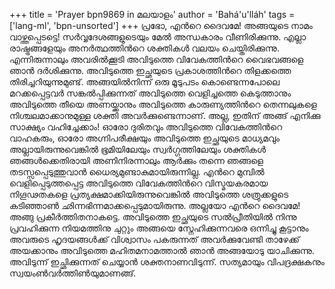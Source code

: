 +++
title = 'Prayer bpn9869 in മലയാളം'
author = 'Bahá'u'lláh'
tags = ['lang-ml', 'bpn-unsorted']
+++
പ്രഭോ, എന്‍റെ ദൈവമേ! അങ്ങയുടെ നാമം വാഴ്ത്തപ്പെടട്ടെ! സര്‍വ്വദേശങ്ങളുടെയും മേല്‍ അന്ധകാരം വീണിരിക്കുന്നു. എല്ലാ രാഷ്ട്രങ്ങളേയും അനര്‍ത്ഥത്തിന്‍റെ ശക്തികള്‍ വലയം ചെയ്തിരിക്കുന്നു. എന്നിരുന്നാലും അവരില്‍ക്കൂടി അവിടുത്തെ വിവേകത്തിന്‍റെ വൈഭവങ്ങളെ ഞാന്‍ ദര്‍ശിക്കുന്നു. അവിടുത്തെ ഇച്ഛയുടെ പ്രകാശത്തിന്‍റെ തിളക്കത്തെ തിരിച്ചറിയുന്നുമുണ്ട്.
അങ്ങയില്‍നിന്ന് ഒരു മൂടുപടം കൊണ്ടെന്നപോലെ മറക്കപ്പെട്ടവര്‍ സങ്കല്‍പ്പിക്കുന്നത് അവിടുത്തെ വെളിച്ചത്തെ കെടുത്താനും അവിടുത്തെ തീയെ അണയ്ക്കാനും അവിടുത്തെ കാരുണ്യത്തിന്‍റെ തെന്നലുകളെ നിശ്ചലമാക്കാനുമുള്ള ശക്തി അവര്‍ക്കുണ്ടെന്നാണ്. അല്ല, ഇതിന് അങ്ങ് എനിക്കു സാക്ഷ്യം വഹിച്ചേക്കാം! ഓരോ ദുരിതവും അവിടുത്തെ വിവേകത്തിന്‍റെ വാഹകരും, ഓരോ അഗ്നിപരീക്ഷയും അവിടുത്തെ ഇച്ഛയുടെ മാധ്യമവും അല്ലായിരുന്നുവെങ്കില്‍ ഭൂമിയിലേയും സ്വര്‍ഗ്ഗത്തിലേയും ശക്തികള്‍ ഞങ്ങള്‍ക്കെതിരായി അണിനിരന്നാലും ആര്‍ക്കും തന്നെ ഞങ്ങളെ തടസ്സപ്പെടുത്തുവാന്‍ ധൈര്യമുണ്ടാകുമായിരുന്നില്ല. എന്‍റെ മുമ്പില്‍ വെളിപ്പെടുത്തപ്പെട്ട അവിടുത്തെ വിവേകത്തിന്‍റെ വിസ്മയകരമായ നിഗൂഢതകളെ പ്രത്യക്ഷമാക്കിയിരുന്നുവെങ്കില്‍ അവിടുത്തെ ശത്രുക്കളുടെ കടിഞ്ഞാണ്‍ ഛിന്നഭിന്നമാക്കപ്പെടുമായിരുന്നു.
അല്ലയോ എന്‍റെ ദൈവമേ! അങ്ങു പ്രകീര്‍ത്തിതനാകട്ടെ. അവിടുത്തെ ഇച്ഛയുടെ സല്‍പ്രീതിയില്‍ നിന്നു പ്രവഹിക്കുന്ന നിയമത്തിനു ചുറ്റും അങ്ങയെ സ്നേഹിക്കുന്നവരെ ഒന്നിച്ചു കൂട്ടാനും അവരുടെ ഹൃദയങ്ങള്‍ക്ക് വിശ്വാസം പകരുന്നത് അവര്‍ക്കുവേണ്ടി താഴേക്ക് അയക്കാനും അവിടുത്തെ മഹിതമനാമത്താല്‍ ഞാന്‍ അങ്ങയോടു യാചിക്കുന്നു.
അവിടുന്ന് ഇച്ഛിക്കുന്നത് ചെയ്യാന്‍ ശക്തനാണവിടുന്ന്. സത്യമായും വിപദ്രക്ഷകനും സ്വയംണ്‍വര്‍ത്തിണ്‍യുമാണങ്ങ്.
